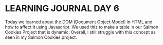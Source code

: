 # LEARNING JOURNAL DAY 6

Today we learned about the DOM (Document Object Model) in HTML and how to affect it using Javascript. We used this to make a table in our Salmon Cookies Project that is dynamic. Overall, I still struggle with this concept as seen in my Salmon Cookies project.
